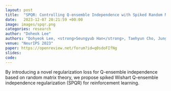 ```yaml
---
layout: post
title:  "SPQR: Controlling Q-ensemble Independence with Spiked Random Model for Reinforcement Learning"
date:   2023-12-07 20:21:59 +00:00
image: images/spqr.png
categories: research
author: "Doheok Lee"
authors: "Dohyeok Lee, <strong>Seungyub Han</strong>, Taehyun Cho, Jungwoo Lee"
venue: "NeurIPS 2023"
paper: https://openreview.net/forum?id=q0sdoFIfNg
slides: 
code: 
---
```

By introducing a novel regularization loss for Q-ensemble independence based on random matrix theory, we propose spiked Wishart Q-ensemble independence regularization (SPQR) for reinforcement learning.
